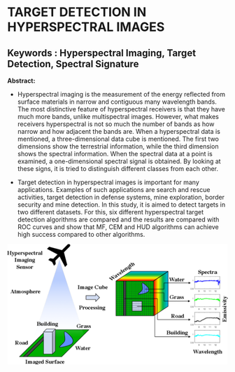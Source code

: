 
# TARGET DETECTION IN HYPERSPECTRAL IMAGES

## Keywords : Hyperspectral Imaging, Target Detection, Spectral Signature

<b>Abstract:</b>
* Hyperspectral imaging is the measurement of the energy reflected from 
surface materials in narrow and contiguous many wavelength bands. The most 
distinctive feature of hyperspectral receivers is that they have much more bands, unlike 
multispectral images. However, what makes receivers hyperspectral is not so much the 
number of bands as how narrow and how adjacent the bands are. When a hyperspectral 
data is mentioned, a three-dimensional data cube is mentioned. The first two 
dimensions show the terrestrial information, while the third dimension shows the 
spectral information. When the spectral data at a point is examined, a one-dimensional 
spectral signal is obtained. By looking at these signs, it is tried to distinguish different 
classes from each other.

* Target detection in hyperspectral images is important for many applications. Examples 
of such applications are search and rescue activities, target detection in defense 
systems, mine exploration, border security and mine detection. In this study, it is 
aimed to detect targets in two different datasets. For this, six different hyperspectral 
target detection algorithms are compared and the results are compared with ROC curves 
and show that MF, CEM and HUD algorithms can achieve high success compared to 
other algorithms.

![img](https://github.com/safakgunes/Hyperspectral-Images-Target-Detection/blob/main/figure.png?raw=true)
